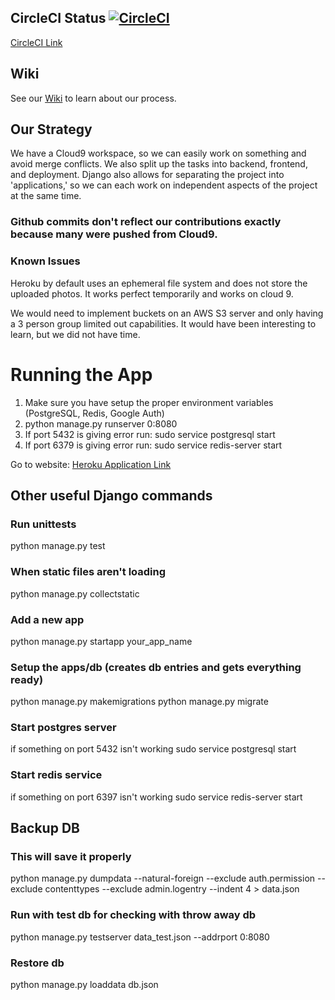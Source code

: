 ## CircleCI Status [![CircleCI](https://circleci.com/gh/CSUMB-SCD/problem_solvent.svg?style=svg&circle-token=9bbddaaa4310633b363982d784075154253134f2)](https://circleci.com/gh/CSUMB-SCD/problem_solvent) 
[CircleCI Link](https://circleci.com/gh/CSUMB-SCD/problem_solvent)

## Wiki
See our [Wiki](https://github.com/CSUMB-SCD/problem_solvent/wiki) to learn about our process.

## Our Strategy
We have a Cloud9 workspace, so we can easily work on something and avoid merge conflicts. We also split up the tasks into backend, frontend, and deployment. Django also allows for separating the project into 'applications,' so we can each work on independent aspects of the project at the same time.
### Github commits don't reflect our contributions exactly because many were pushed from Cloud9. 

### Known Issues
Heroku by default uses an ephemeral file system and does not store the uploaded photos. It works perfect temporarily and works on cloud 9.

We would need to implement buckets on an AWS S3 server and only having a 3 person group limited out capabilities. It would have been interesting to learn, but we did not have time.

# Running the App
1. Make sure you have setup the proper environment variables (PostgreSQL, Redis, Google Auth)
2. python manage.py runserver 0:8080
3. If port 5432 is giving error run: sudo service postgresql start
4. If port 6379 is giving error run: sudo service redis-server start

Go to website: [Heroku Application Link](https://problem-solvent.herokuapp.com)

## Other useful Django commands

### Run unittests
python manage.py test

### When static files aren't loading
python manage.py collectstatic

### Add a new app
python manage.py startapp your_app_name

### Setup the apps/db (creates db entries and gets everything ready)
python manage.py makemigrations
python manage.py migrate

### Start postgres server
if something on port 5432 isn't working
sudo service postgresql start

### Start redis service
if something on port 6397 isn't working
sudo service redis-server start

## Backup DB
### This will save it properly
python manage.py dumpdata --natural-foreign --exclude auth.permission --exclude contenttypes --exclude admin.logentry --indent 4 > data.json

### Run with test db for checking with throw away db
python manage.py testserver data_test.json --addrport 0:8080

### Restore db
python manage.py loaddata db.json